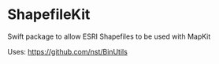# ShapefileKit

Swift package to allow ESRI Shapefiles to be used with MapKit

Uses: https://github.com/nst/BinUtils
